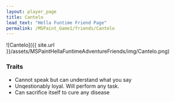```yaml
---
layout: player_page
title: Cantelo
lead_text: "Hella Funtime Friend Page" 
permalink: /MSPaint_Game1/friends/Cantelo
---
```

![Cantelo]({{ site.url }}/assets/MSPaintHellaFuntimeAdventureFriends/img/Cantelo.png)

### Traits

* Cannot speak but can understand what you say
* Unqestionably loyal. Will perform any task.
* Can sacrifice itself to cure any disease
